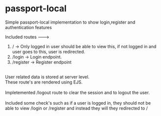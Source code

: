 # passport-local
Simple passport-local implementation to show login,register and authentication features

Included routes ---> <br>
1) /  -> Only logged in user should be able to view this, if not logged in and user goes to this, user is redirected.
2) /login  -> Login endpoint.
3) /register  -> Register endpoint
<br>
User related data is stored at server level.
<br>
These route's are rendered using EJS. 
<br><br>
Impletemented /logout route to clear the session and to logout the user.
<br><br>
Included some check's such as if a user is logged in, they should not be able to view /login or /register and instead they will they redirected to /
